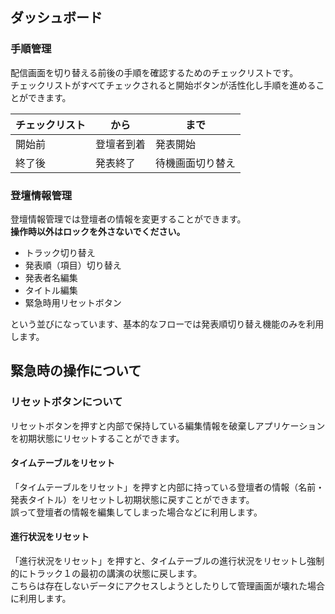 ## ダッシュボード

### 手順管理

配信画面を切り替える前後の手順を確認するためのチェックリストです。  
チェックリストがすべてチェックされると開始ボタンが活性化し手順を進めることができます。

| チェックリスト | から       | まで             |
| -------------- | ---------- | ---------------- |
| 開始前         | 登壇者到着 | 発表開始         |
| 終了後         | 発表終了   | 待機画面切り替え |

### 登壇情報管理

登壇情報管理では登壇者の情報を変更することができます。  
**操作時以外はロックを外さないでください。**

- トラック切り替え
- 発表順（項目）切り替え
- 発表者名編集
- タイトル編集
- 緊急時用リセットボタン

という並びになっています、基本的なフローでは発表順切り替え機能のみを利用します。

## 緊急時の操作について

### リセットボタンについて

リセットボタンを押すと内部で保持している編集情報を破棄しアプリケーションを初期状態にリセットすることができます。

#### タイムテーブルをリセット

「タイムテーブルをリセット」を押すと内部に持っている登壇者の情報（名前・発表タイトル）をリセットし初期状態に戻すことができます。  
誤って登壇者の情報を編集してしまった場合などに利用します。

#### 進行状況をリセット

「進行状況をリセット」を押すと、タイムテーブルの進行状況をリセットし強制的にトラック１の最初の講演の状態に戻します。  
こちらは存在しないデータにアクセスしようとしたりして管理画面が壊れた場合に利用します。
